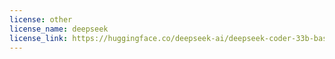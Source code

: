```yaml
---
license: other
license_name: deepseek
license_link: https://huggingface.co/deepseek-ai/deepseek-coder-33b-base/blob/main/LICENSE
---
```

